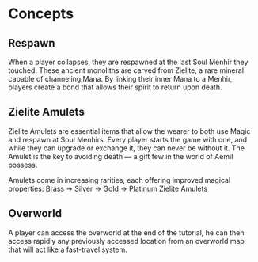 # Concepts

## Respawn

When a player collapses, they are respawned at the last Soul Menhir they touched. These ancient monoliths are carved from Zielite, a rare mineral capable of channeling Mana. By linking their inner Mana to a Menhir, players create a bond that allows their spirit to return upon death.

## Zielite Amulets

Zielite Amulets are essential items that allow the wearer to both use Magic and respawn at Soul Menhirs. Every player starts the game with one, and while they can upgrade or exchange it, they can never be without it. The Amulet is the key to avoiding death — a gift few in the world of Aemil possess.

Amulets come in increasing rarities, each offering improved magical properties:
Brass → Silver → Gold → Platinum Zielite Amulets

## Overworld

A player can access the overworld at the end of the tutorial, he can then access rapidly any previously accessed location from an overworld map that will act like a fast-travel system.

